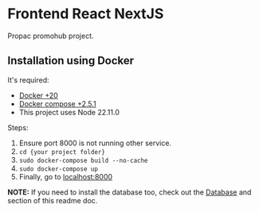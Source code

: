 Frontend React NextJS
====================

Propac promohub project.


## Installation using Docker
It's required: 

* [Docker +20](https://www.docker.com/)
* [Docker compose +2.5.1](https://docs.docker.com/compose/install/other/)
* This project uses Node 22.11.0


Steps:

1. Ensure port 8000 is not running other service.
1. `cd {your project folder}`
1. `sudo docker-compose build --no-cache`
1. `sudo docker-compose up`
1. Finally, go to [localhost:8000](http://localhost:8000)

<b>NOTE:</b> If you need to install the database too, check out the [Database](#markdown-header-database) and []() section of this readme doc.

